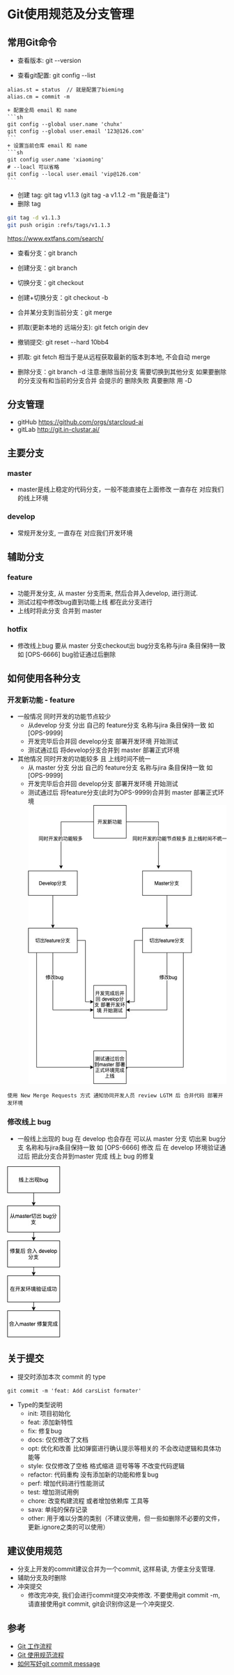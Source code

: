 # Git使用规范及分支管理

## 常用Git命令
+ 查看版本: git --version

+ 查看git配置: git config --list  
```
alias.st = status  // 就是配置了bieming
alias.cm = commit -m 
```
    + 配置全局 email 和 name
    ```sh
    git config --global user.name 'chuhx'
    git config --global user.email '123@126.com'
    ```
    + 设置当前仓库 email 和 name
    ```sh
    git config user.name 'xiaoming'
    # --loacl 可以省略
    git config --local user.email 'vip@126.com'
    ```
+ 创建 tag: git tag v1.1.3 (git tag -a v1.1.2 -m "我是备注")
+ 删除 tag
```sh
git tag -d v1.1.3
git push origin :refs/tags/v1.1.3
```
https://www.extfans.com/search/

+ 查看分支：git branch

+ 创建分支：git branch <name>

+ 切换分支：git checkout <name>

+ 创建+切换分支：git checkout -b <name>

+ 合并某分支到当前分支：git merge <name>  

+ 抓取(更新本地的 远端分支): git fetch origin dev

+ 撤销提交: git reset --hard 10bb4

+ 抓取: git fetch 相当于是从远程获取最新的版本到本地, 不会自动 merge

+ 删除分支：git branch -d <name> 注意:删除当前分支 需要切换到其他分支   如果要删除的分支没有和当前的分支合并 会提示的 删除失败  真要删除 用 -D

## 分支管理

+ gitHub https://github.com/orgs/starcloud-ai
+ gitLab http://git.in-clustar.ai/
## 主要分支

### master 
+ master是线上稳定的代码分支，一般不能直接在上面修改 一直存在 对应我们的线上环境

### develop 
+ 常规开发分支, 一直存在 对应我们开发环境

## 辅助分支

### feature
+ 功能开发分支, 从 master 分支而来, 然后合并入develop, 进行测试.
+ 测试过程中修改bug直到功能上线 都在此分支进行 
+ 上线时将此分支 合并到 master
### hotfix
+ 修改线上bug 要从 master 分支checkout出 bug分支名称与jira 条目保持一致 如 [OPS-6666] bug验证通过后删除

## 如何使用各种分支

### 开发新功能 - feature
+ 一般情况 同时开发的功能节点较少
    - 从develop 分支 分出 自己的 feature分支 名称与jira 条目保持一致 如 [OPS-9999]
    - 开发完毕后合并回 develop分支 部署开发环境 开始测试
    - 测试通过后 将develop分支合并到 master 部署正式环境
+ 其他情况 同时开发的功能较多 且 上线时间不统一
    - 从 master 分支 分出 自己的 feature分支 名称与jira 条目保持一致 如 [OPS-9999]
    - 开发完毕后合并回 develop分支 部署开发环境 开始测试
    - 测试通过后 将feature分支(此时为OPS-9999)合并到 master 部署正式环境
![Image](./assets/dev-new-feater.jpg)

```
使用 New Merge Requests 方式 通知协同开发人员 review LGTM 后 合并代码 部署开发环境
```

### 修改线上 bug
+ 一般线上出现的 bug 在 develop 也会存在 可以从 master 分支 切出来 bug分支 名称和与jira条目保持一致 如 [OPS-6666] 修改 后 在 develop 环境验证通过后 把此分支合并到master 完成 线上 bug 的修复

![Image](./assets/fix-bug.jpg)

## 关于提交
+ 提交时添加本次 commit 的 type
```
git commit -m 'feat: Add carsList formater'
```
+ Type的类型说明
    - init: 项目初始化
    - feat: 添加新特性
    - fix: 修复bug
    - docs: 仅仅修改了文档
    - opt: 优化和改善 比如弹窗进行确认提示等相关的 不会改动逻辑和具体功能等
    - style: 仅仅修改了空格 格式缩进 逗号等等 不改变代码逻辑
    - refactor: 代码重构 没有添加新的功能和修复bug
    - perf: 增加代码进行性能测试
    - test: 增加测试用例
    - chore: 改变构建流程 或者增加依赖库 工具等
    - sava: 单纯的保存记录
    - other: 用于难以分类的类别（不建议使用，但一些如删除不必要的文件，更新.ignore之类的可以使用）



## 建议使用规范

+ 分支上开发的commit建议合并为一个commit, 这样易读, 方便主分支管理.
+ 辅助分支及时删除
+ 冲突提交
    + 修改完冲突, 我们会进行commit提交冲突修改. 不要使用git commit -m, 请直接使用git commit, git会识别你这是一个冲突提交.


## 参考
+ [Git 工作流程](http://www.ruanyifeng.com/blog/2015/12/git-workflow.html)
+ [Git 使用规范流程](http://www.ruanyifeng.com/blog/2015/08/git-use-process.html)
+ [如何写好git commit message](https://www.cnblogs.com/deng-cc/p/6322122.html)


    